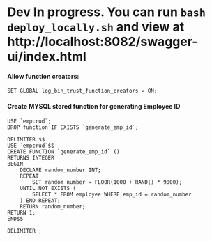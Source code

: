 # Dev In progress.  You can run `bash deploy_locally.sh` and view at http://localhost:8082/swagger-ui/index.html

#### Allow function creators:

```mysql
SET GLOBAL log_bin_trust_function_creators = ON;
```
#### Create MYSQL stored function for generating Employee ID

```mysql
USE `empcrud`;
DROP function IF EXISTS `generate_emp_id`;

DELIMITER $$
USE `empcrud`$$
CREATE FUNCTION `generate_emp_id` ()
RETURNS INTEGER
BEGIN
    DECLARE random_number INT;
    REPEAT
        SET random_number = FLOOR(1000 + RAND() * 9000);
    UNTIL NOT EXISTS (
        SELECT * FROM employee WHERE emp_id = random_number
    ) END REPEAT;
    RETURN random_number;
RETURN 1;
END$$

DELIMITER ;
```
